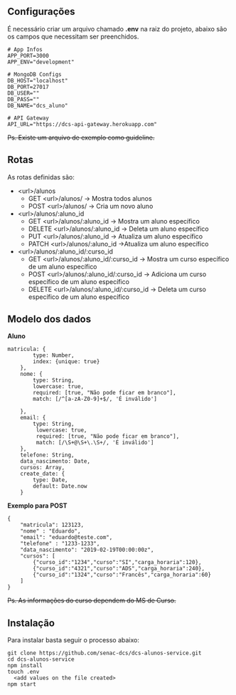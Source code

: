 ## Configurações

É necessário criar um arquivo chamado **.env** na raiz do projeto, abaixo são os campos que necessitam ser preenchidos.

```
# App Infos
APP_PORT=3000
APP_ENV="development"

# MongoDB Configs
DB_HOST="localhost"
DB_PORT=27017
DB_USER=""
DB_PASS=""
DB_NAME="dcs_aluno"

# API Gateway
API_URL="https://dcs-api-gateway.herokuapp.com"
```
<s>Ps. Existe um arquivo de exemplo como guideline.</s>

## Rotas

As rotas definidas são:
+ \<url\>/alunos
    + GET \<url\>/alunos/                             -> Mostra todos alunos
    + POST \<url\>/alunos/                            -> Cria um novo aluno
+ \<url\>/alunos/:aluno_id                            
    + GET \<url\>/alunos/:aluno_id                    -> Mostra um aluno específico
    + DELETE \<url\>/alunos/:aluno_id                 -> Deleta um aluno específico
    + PUT \<url\>/alunos/:aluno_id                    -> Atualiza um aluno específico
    + PATCH \<url\>/alunos/:aluno_id                  ->Atualiza um aluno específico
+ \<url\>/alunos/:aluno_id/:curso_id
    + GET \<url\>/alunos/:aluno_id/:curso_id          -> Mostra um curso específico de um aluno específico
    + POST \<url\>/alunos/:aluno_id/:curso_id         -> Adiciona um curso específico de um aluno específico
    + DELETE \<url\>/alunos/:aluno_id/:curso_id       -> Deleta um curso específico de um aluno específico

## Modelo dos dados

**Aluno**
```
matricula: {
        type: Number,
        index: {unique: true}
    },
    nome: {
        type: String, 
        lowercase: true, 
        required: [true, "Não pode ficar em branco"], 
        match: [/^[a-zA-Z0-9]+$/, 'É inválido']

    },
    email: {
        type: String,
         lowercase: true, 
         required: [true, "Não pode ficar em branco"], 
         match: [/\S+@\S+\.\S+/, 'É inválido']
    },
    telefone: String,
    data_nascimento: Date,
    cursos: Array,
    create_date: {
        type: Date,
        default: Date.now
    }
```

**Exemplo para POST**
```
{
	"matricula": 123123,
	"nome" : "Eduardo",
	"email": "eduardo@teste.com",
	"telefone" : "1233-1233",
	"data_nascimento": "2019-02-19T00:00:00z",
	"cursos": [
		{"curso_id":"1234","curso":"SI","carga_horaria":120},
		{"curso_id":"4321","curso":"ADS","carga_horaria":240},
		{"curso_id":"1324","curso":"Francês","carga_horaria":60}
	]
}
```
<s>Ps. As informações do curso dependem do MS de Curso.</s>

## Instalação

Para instalar basta seguir o processo abaixo:

```
git clone https://github.com/senac-dcs/dcs-alunos-service.git
cd dcs-alunos-service
npm install
touch .env
  <add values on the file created>
npm start
```
